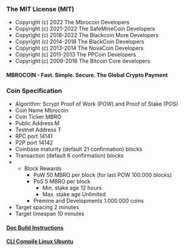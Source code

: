 ### The MIT License (MIT)

* Copyright (c) 2022 The Mbrocoin Developers
* Copyright (c) 2021-2022 The SafeMineCoin Developers
* Copyright (c) 2018-2022 The Blackcoin More Developers
* Copyright (c) 2014-2018 The BlackCoin Developers
* Copyright (c) 2013-2014 The NovaCoin Developers
* Copyright (c) 2011-2013 The PPCoin Developers
* Copyright (c) 2009-2016 The Bitcoin Core developers

<!--
**Fast. Simple. Secure. The Global Crypto Payment** is a ✨ _special_ ✨ repository because its `README.md` (this file) appears on your GitHub profile.

Here are some ideas to get you started:

- 🔭 I’m currently working on ...
- 🌱 I’m currently learning ...
- 👯 I’m looking to collaborate on ...
- 🤔 I’m looking for help with ...
- 💬 Ask me about ...
- 📫 How to reach me: ...
- 😄 Pronouns: ...
- ⚡ Fun fact: ...
-->
#### MBROCOIN - Fast. Simple. Secure. The Global Crypto Payment

### Coin Specification
* Algorithm: Scrypt Proof of Work (POW) and Proof of Stake (POS)
* Coin Name    Mbrocoin
* Coin Ticker  MBRO
* Public Address  M
* Testnet Address T
* RPC port	14141
* P2P port	14142
* Coinbase maturity (default 21 confirmation) blocks
* Transaction (default 6 confirmation) blocks
* * Block Rewards
	* PoW   50 MBRO per block (for last POW 100.000 blocks)
	* PoS   5 MBRO per block
	  *  Min. stake age   12 hours
	  *  Max. stake age   Unlimited
	* Premine and Developments 1.000.000 coins
* Target spacing    2 minutes
* Target timespan   10 minutes

#### [Doc Build Instructions](https://github.com/mbrocoin/mbrocoin/tree/master/doc)
#### [CLI Compile Linux Ubuntu](https://github.com/mbrocoin/mbrocoin/wiki/CLI-Compile-Linux-Ubuntu-18.04-or-20.04-LTS)

